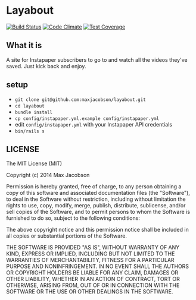 # Layabout

[![Build Status](https://travis-ci.org/maxjacobson/layabout.svg)](https://travis-ci.org/maxjacobson/layabout)
[![Code Climate](https://codeclimate.com/github/maxjacobson/layabout/badges/gpa.svg)](https://codeclimate.com/github/maxjacobson/layabout)
[![Test Coverage](https://codeclimate.com/github/maxjacobson/layabout/badges/coverage.svg)](https://codeclimate.com/github/maxjacobson/layabout)

## What it is

A site for Instapaper subscribers to go to and watch all the videos they've
saved. Just kick back and enjoy.

## setup

* `git clone git@github.com:maxjacobson/layabout.git`
* `cd layabout`
* `bundle install`
* `cp config/instapaper.yml.example config/instapaper.yml`
* edit `config/instapaper.yml` with your Instapaper API credentials
* `bin/rails s`

## LICENSE

The MIT License (MIT)

Copyright (c) 2014 Max Jacobson

Permission is hereby granted, free of charge, to any person obtaining a copy
of this software and associated documentation files (the "Software"), to deal
in the Software without restriction, including without limitation the rights
to use, copy, modify, merge, publish, distribute, sublicense, and/or sell
copies of the Software, and to permit persons to whom the Software is
furnished to do so, subject to the following conditions:

The above copyright notice and this permission notice shall be included in
all copies or substantial portions of the Software.

THE SOFTWARE IS PROVIDED "AS IS", WITHOUT WARRANTY OF ANY KIND, EXPRESS OR
IMPLIED, INCLUDING BUT NOT LIMITED TO THE WARRANTIES OF MERCHANTABILITY,
FITNESS FOR A PARTICULAR PURPOSE AND NONINFRINGEMENT. IN NO EVENT SHALL THE
AUTHORS OR COPYRIGHT HOLDERS BE LIABLE FOR ANY CLAIM, DAMAGES OR OTHER
LIABILITY, WHETHER IN AN ACTION OF CONTRACT, TORT OR OTHERWISE, ARISING FROM,
OUT OF OR IN CONNECTION WITH THE SOFTWARE OR THE USE OR OTHER DEALINGS IN
THE SOFTWARE.

